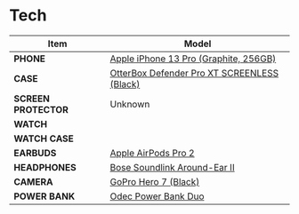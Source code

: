 # Tech

| Item | Model |
| ---- | ----- |
| **PHONE** | [Apple iPhone 13 Pro (Graphite, 256GB)](https://www.amazon.com/iPhone-13-Pro-256GB-Graphite/dp/B0BGYBX3LK/ref=sr_1_3) |
| **CASE** | [OtterBox Defender Pro XT SCREENLESS (Black)](https://www.amazon.com/OTTERBOX-DEFENDER-SCREENLESS-Case-iPhone/dp/B09D5HKR8W/ref=sr_1_3) |
| **SCREEN PROTECTOR** | Unknown |
| **WATCH** |
| **WATCH CASE** |
| **EARBUDS** | [Apple AirPods Pro 2](https://www.amazon.com/Apple-Generation-Cancelling-Transparency-Personalized/dp/B0BDHWDR12/ref=sr_1_3) |
| **HEADPHONES** | [Bose Soundlink Around-Ear II](https://www.amazon.com/Bose-SoundLink-around-ear-wireless-headphones/dp/B0117RGG8E/ref=mp_s_a_1_3) |
| **CAMERA** | [GoPro Hero 7 (Black)](https://www.amazon.com/GoPro-HERO7-Black-Waterproof-Streaming-Stabilization/dp/B07GDGZCCH/ref=mp_s_a_1_5) |
| **POWER BANK** | [Odec Power Bank Duo](https://www.amazon.com/Portable-10000mAh-Odec-Capacity-External/dp/B08HGGWKF9/ref=mp_s_a_1_4) |
